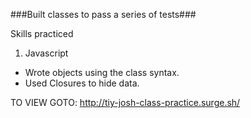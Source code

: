 ###Built classes to pass a series of tests###

Skills practiced

1. Javascript
  * Wrote objects using the class syntax.
  * Used Closures to hide data.


TO VIEW GOTO: http://tiy-josh-class-practice.surge.sh/
